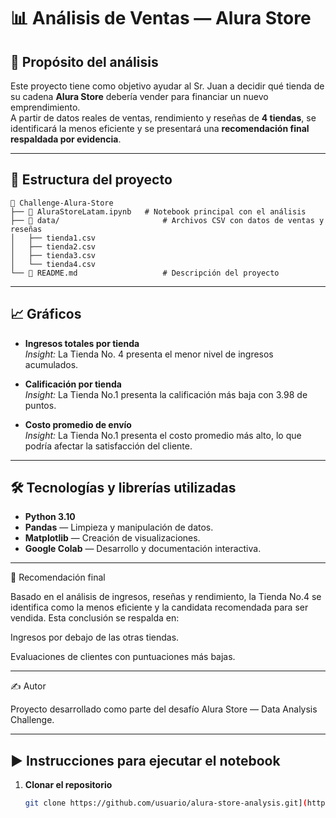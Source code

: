 # 📊 Análisis de Ventas — Alura Store

## 🎯 Propósito del análisis
Este proyecto tiene como objetivo ayudar al Sr. Juan a decidir qué tienda de su cadena **Alura Store** debería vender para financiar un nuevo emprendimiento.  
A partir de datos reales de ventas, rendimiento y reseñas de **4 tiendas**, se identificará la menos eficiente y se presentará una **recomendación final respaldada por evidencia**.

---

## 📂 Estructura del proyecto
```text
📁 Challenge-Alura-Store
├── 📄 AluraStoreLatam.ipynb   # Notebook principal con el análisis
├── 📁 data/                       # Archivos CSV con datos de ventas y reseñas
│   ├── tienda1.csv
│   ├── tienda2.csv
│   ├── tienda3.csv
│   └── tienda4.csv
└── 📄 README.md                   # Descripción del proyecto
```


---

## 📈 Gráficos

- **Ingresos totales por tienda**   
  *Insight:* La Tienda No. 4 presenta el menor nivel de ingresos acumulados.

- **Calificación por tienda**  
  *Insight:* La Tienda No.1 presenta la calificación más baja con 3.98 de puntos.

- **Costo promedio de envío**    
  *Insight:* La Tienda No.1 presenta el costo promedio más alto, lo que podría afectar la satisfacción del cliente.

---

## 🛠️ Tecnologías y librerías utilizadas
- **Python 3.10**
- **Pandas** — Limpieza y manipulación de datos.
- **Matplotlib** — Creación de visualizaciones.
- **Google Colab** — Desarrollo y documentación interactiva.

---

📌 Recomendación final

Basado en el análisis de ingresos, reseñas y rendimiento, la Tienda No.4 se identifica como la menos eficiente y la candidata recomendada para ser vendida.
Esta conclusión se respalda en:

Ingresos por debajo de las otras tiendas.

Evaluaciones de clientes con puntuaciones más bajas.

---
✍️ Autor

Proyecto desarrollado como parte del desafío Alura Store — Data Analysis Challenge.

---
## ▶️ Instrucciones para ejecutar el notebook
1. **Clonar el repositorio**
   ```bash
   git clone https://github.com/usuario/alura-store-analysis.git](https://github.com/mateo16dev/Challenge-Alura-Store.git)
